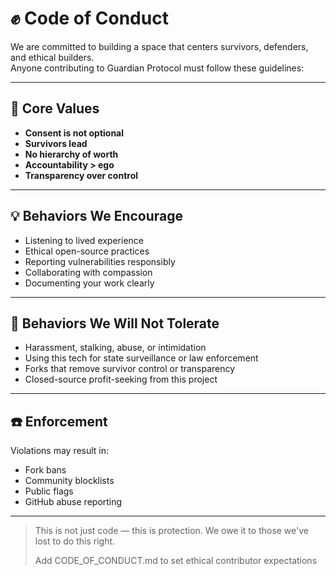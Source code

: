 # ✊ Code of Conduct

We are committed to building a space that centers survivors, defenders, and ethical builders.  
Anyone contributing to Guardian Protocol must follow these guidelines:

---

## 🌱 Core Values

- **Consent is not optional**
- **Survivors lead**
- **No hierarchy of worth**
- **Accountability > ego**
- **Transparency over control**

---

## 💡 Behaviors We Encourage

- Listening to lived experience
- Ethical open-source practices
- Reporting vulnerabilities responsibly
- Collaborating with compassion
- Documenting your work clearly

---

## 🚫 Behaviors We Will Not Tolerate

- Harassment, stalking, abuse, or intimidation
- Using this tech for state surveillance or law enforcement
- Forks that remove survivor control or transparency
- Closed-source profit-seeking from this project

---

## ☎️ Enforcement

Violations may result in:
- Fork bans
- Community blocklists
- Public flags
- GitHub abuse reporting

---

> This is not just code — this is protection. We owe it to those we've lost to do this right.
>
> Add CODE_OF_CONDUCT.md to set ethical contributor expectations

